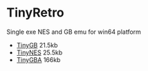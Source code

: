 # TinyRetro
Single exe NES and GB emu for win64 platform

- [TinyGB](https://github.com/CU-Production/TinyRetro/releases/download/v0.0.2/TinyGB.exe) 21.5kb
- [TinyNES](https://github.com/CU-Production/TinyRetro/releases/download/v0.0.2/TinyNES.exe) 25.5kb
- [TinyGBA](https://github.com/CU-Production/TinyRetro/releases/download/v0.0.2/TinyGBA.exe) 166kb

